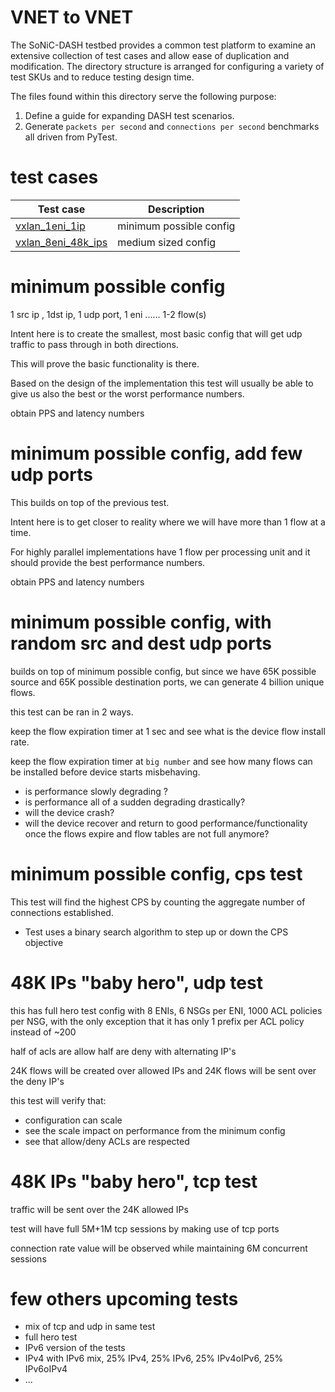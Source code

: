 # VNET to VNET 

The SoNiC-DASH testbed provides a common test platform to examine an extensive collection of test cases and allow ease of duplication and modification.  The directory structure is arranged for configuring a variety of test SKUs and to reduce testing design time.

The files found within this directory serve the following purpose:
1. Define a guide for expanding DASH test scenarios.
2. Generate `packets per second` and `connections per second` benchmarks all driven from PyTest.


# test cases

| Test case                                      | Description                                               |
| ---------------------------------------------- | --------------------------------------------------------- |
| [vxlan_1eni_1ip](one-ip)           | minimum possible config                                    |
| [vxlan_8eni_48k_ips](48k-ips)      | medium sized config                                       |



# minimum possible config
1 src ip , 1dst ip, 1 udp port, 1 eni ...... 1-2 flow(s)

Intent here is to create the smallest, most basic config that will get udp traffic to pass through in both directions.

This will prove the basic functionality is there.

Based on the design of the implementation this test will usually be able to give us also the best or the worst performance numbers.

obtain PPS and latency numbers

# minimum possible config, add few udp ports
This builds on top of the previous test.

Intent here is to get closer to reality where we will have more than 1 flow at a time.

For highly parallel implementations have 1 flow per processing unit and it should provide the best performance numbers. 

obtain PPS and latency numbers

# minimum possible config, with random src and dest udp ports
builds on top of minimum possible config, but since we have 65K possible source and 65K possible destination ports, we can generate 4 billion unique flows.

this test can be ran in 2 ways.

keep the flow expiration timer at 1 sec and see what is the device flow install rate.

keep the flow expiration timer at `big number` and see how many flows can be installed before device starts misbehaving.

  - is performance slowly degrading ?
  - is performance all of a sudden degrading drastically?
  - will the device crash?
  - will the device recover and return to good performance/functionality once the flows expire and flow tables are not full anymore?

# minimum possible config, cps test
This test will find the highest CPS by counting the aggregate number of connections established.
- Test uses a binary search algorithm to step up or down the CPS objective



# 48K IPs "baby hero", udp test
this has full hero test config with 8 ENIs, 6 NSGs per ENI, 1000 ACL policies per NSG, with the only exception that it has only 1 prefix per ACL policy instead of ~200

half of acls are allow half are deny with alternating IP's

24K flows will be created over allowed IPs and 24K flows will be sent over the deny IP's

this test will verify that:
  - configuration can scale
  - see the scale impact on performance from the minimum config
  - see that allow/deny ACLs are respected

# 48K IPs "baby hero", tcp test
traffic will be sent over the 24K allowed IPs

test will have full 5M+1M tcp sessions by making use of tcp ports

connection rate value will be observed while maintaining 6M concurrent sessions

# few others upcoming tests
  - mix of tcp and udp in same test
  - full hero test
  - IPv6 version of the tests
  - IPv4 with IPv6 mix, 25% IPv4, 25% IPv6, 25% IPv4oIPv6, 25% IPv6oIPv4
  - ...
